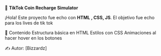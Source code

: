 🌟 **TikTok Coin Recharge Simulator**


¡Hola! Este proyecto fue echo con **HTML , CSS, JS**.
El objetivo fue echo para los lives de tik tok

📌 Contenido
Estructura básica en HTML
Estilos con CSS
Animaciones al hacer hover en los botones


✍️ Autor: [Bizzardz]

